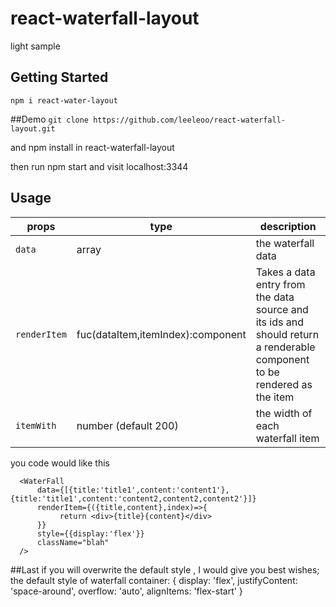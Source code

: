 # react-waterfall-layout
light sample

## Getting Started
`npm i react-water-layout`

##Demo
`git clone https://github.com/leeleoo/react-waterfall-layout.git`

and npm install in react-waterfall-layout

then run npm start and visit localhost:3344

## Usage
|props|type|description|
|---|------|------|
|`data`|array|the waterfall data|
|`renderItem`|fuc(dataItem,itemIndex):component |Takes a data entry from the data source and its ids and should return a renderable component to be rendered as the item|
|`itemWith`|number (default 200)| the width of each waterfall item|

you code would like this
```
  <WaterFall
      data={[{title:'title1',content:'content1'},{title:'title1',content:'content2,content2,content2'}]}
      renderItem={({title,content},index)=>{
           return <div>{title}{content}</div>
      }}
      style={{display:'flex'}}
      className="blah"
  />
```


##Last
    if you will overwrite the default style ,  I  would give you best wishes;
    the default style of waterfall container:
    { 
        display: 'flex', 
        justifyContent: 'space-around', 
        overflow: 'auto', 
        alignItems: 'flex-start' 
    }






